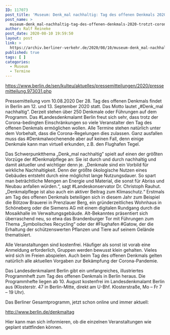 ```yaml
---
ID: 117073
post_title: 'Museum: Denk_mal nachhaltig: Tag des offenen Denkmals 2020 trotz(t) Corona, aus berlin.de'
post_name: >
  museum-denk_mal-nachhaltig-tag-des-offenen-denkmals-2020-trotzt-corona-aus-berlin-de
author: Ralf Reineke
post_date: 2020-08-10 19:59:50
layout: post
link: >
  https://archiv.berliner-verkehr.de/2020/08/10/museum-denk_mal-nachhaltig-tag-des-offenen-denkmals-2020-trotzt-corona-aus-berlin-de/
published: true
tags: [ ]
categories:
  - Museum
  - Termine
---
```

https://www.berlin.de/sen/kulteu/aktuelles/pressemitteilungen/2020/pressemitteilung.973031.php

Pressemitteilung vom 10.08.2020
Der 28. Tag des offenen Denkmals findet in Berlin am 12. und 13. September 2020 statt. Das Motto lautet „#Denk_mal nachhaltig”. Derzeit stehen über 250 Denkmale oder Führungen auf dem Programm.
Das #Landesdenkmalamt Berlin freut sich sehr, dass trotz der Corona-bedingten Einschränkungen so viele Veranstalter den Tag des offenen Denkmals ermöglichen wollen. Alle Termine stehen natürlich unter dem Vorbehalt, dass die Corona-Regelungen dies zulassen. Ganz ausfallen muss das #Denkmalwochenende aber auf keinen Fall, denn einige Denkmale kann man virtuell erkunden, z.B. den Flughafen Tegel.

Das Schwerpunktthema „Denk_mal nachhaltig” spielt auf einen der größten Vorzüge der #Denkmalpflege an: Sie ist durch und durch nachhaltig und damit aktueller und wichtiger denn je. „Denkmale sind ein Vorbild für wirkliche Nachhaltigkeit. Denn der größte ökologische Nutzen eines Gebäudes entsteht durch eine möglichst lange Nutzungsdauer. So spart man beträchtliche Mengen an Energie und Material, die sonst für Abriss und Neubau anfallen würden.“, sagt #Landeskonservator Dr. Christoph Rauhut. „Denkmalpflege ist also auch ein aktiver Beitrag zum Klimaschutz.“
Erstmals am Tag des offenen Denkmals beteiligen sich in diesem Jahr zum Beispiel die Bötzow Brauerei in Prenzlauer Berg, ein gründerzeitliches Wohnhaus in Schöneberg oder die Siemens AG mit einem digitalen Rundgang durch die Mosaikhalle im Verwaltungsgebäude. Alt-Bekanntes präsentiert sich überraschend neu, so etwa das Brandenburger Tor mit Führungen zum Thema „Symbolisches Recycling“ oder der #Flughafen #Gatow, der die Erhaltung der schützenswerten Pflanzen und Tiere auf seinem Gelände thematisiert.

Alle Veranstaltungen sind kostenfrei. Häufiger als sonst ist vorab eine Anmeldung erforderlich, Gruppen werden bewusst klein gehalten. Vieles wird sich im Freien abspielen. Auch beim Tag des offenen Denkmals gelten natürlich alle aktuellen Vorgaben zur Bekämpfung der Corona-Pandemie.

Das Landesdenkmalamt Berlin gibt ein umfangreiches, illustriertes Programmheft zum Tag des offenen Denkmals in Berlin heraus. Die Programmhefte liegen ab 10. August kostenfrei im Landesdenkmalamt Berlin aus (Klosterstr. 47 in Berlin-Mitte, direkt am U-Bhf. Klosterstraße, Mo – Fr 7 – 19 Uhr).

Das Berliner Gesamtprogramm, jetzt schon online und immer aktuell:

http://www.berlin.de/denkmaltag

Hier kann man sich informieren, ob die einzelnen Veranstaltungen wie geplant stattfinden können.
